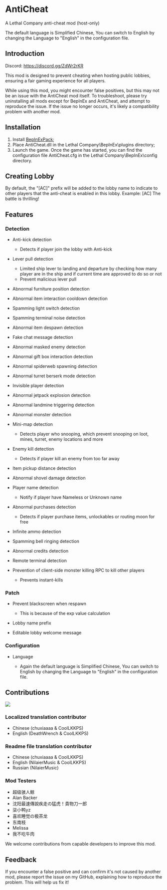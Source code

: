 # AntiCheat

A Lethal Company anti-cheat mod (host-only)

The default language is Simplified Chinese, You can switch to English by changing the Language to "English" in the configuration file.

## Introduction

Discord: https://discord.gg/ZdWr2rKR

This mod is designed to prevent cheating when hosting public lobbies, ensuring a fair gaming experience for all players.

While using this mod, you might encounter false positives, but this may not be an issue with the AntiCheat mod itself. To troubleshoot, please try uninstalling all mods except for BepInEx and AntiCheat, and attempt to reproduce the issue. If the issue no longer occurs, it's likely a compatibility problem with another mod.

## Installation

1. Install [BepInExPack](https://thunderstore.io/c/lethal-company/p/BepInEx/BepInExPack);
2. Place AntiCheat.dll in the Lethal Company\BepInEx\plugins directory;
3. Launch the game. Once the game has started, you can find the configuration file AntiCheat.cfg in the Lethal Company\BepInEx\config directory.

## Creating Lobby

By default, the "[AC]" prefix will be added to the lobby name to indicate to other players that the anti-cheat is enabled in this lobby.
Example: [AC] The battle is thrilling!

## Features

### Detection

* Anti-kick detection

  * Detects if player join the lobby with Anti-kick

* Lever pull detection

  * Limited ship lever to landing and departure by checking how many player are in the ship and if current time are approved to do so or not
  * Prevent malicious lever pull

* Abnormal furniture position detection
* Abnormal item interaction cooldown detection
* Spamming light switch detection
* Spamming terminal noise detection
* Abnormal item despawn detection
* Fake chat message detection
* Abnormal masked enemy detection
* Abnormal gift box interaction detection
* Abnormal spiderweb spawning detection
* Abnormal turret berserk mode detection
* Invisible player detection
* Abnormal jetpack explosion detection
* Abnormal landmine triggering detection
* Abnormal monster detection
* Mini-map detection

  * Detects player who snooping, which prevent snooping on loot, mines, turret, enemy locations and more

* Enemy kill detection

  * Detects if player kill an enemy from too far away

* Item pickup distance detection
* Abnormal shovel damage detection
* Player name detection

  * Notify if player have Nameless or Unknown name

* Abnormal purchases detection

  * Detects if player purchase items, unlockables or routing moon for free

* Infinite ammo detection
* Spamming bell ringing detection
* Abnormal credits detection
* Remote terminal detection
* Prevention of client-side monster killing RPC to kill other players

  * Prevents instant-kills


### Patch

* Prevent blackscreen when respawn

  * This is because of the exp value calculation

* Lobby name prefix
* Editable lobby welcome message

### Configuration

* Language

  * Again the default language is Simplified Chinese, You can switch to English by changing the Language to "English" in the configuration file.

## Contributions

<a href="https://github.com/chuxiaaaa/AntiCheat/graphs/contributors">
  <img src="https://contrib.rocks/image?repo=chuxiaaaa/AntiCheat" />
</a>

### Localized translation contributor

* Chinese (chuxiaaaa & CoolLKKPS)
* English (DeathWrench & CoolLKKPS)

### Readme file translation contributor

* Chinese (chuxiaaaa & CoolLKKPS)
* English (NilaierMusic & CoolLKKPS)
* Russian (NilaierMusic)

### Mod Testers

* 超级骇人鲸 
* Alan Backer
* 沈阳最速傳說疾走の猛虎！貴物刀一郎
* 柒小鸭yz
* 喜欢睡觉の极茶龙 
* 东南枝
* Melissa
* 我不吃牛肉

We welcome contributions from capable developers to improve this mod.

## Feedback
If you encounter a false positive and can confirm it's not caused by another mod, please report the issue on my GitHub, explaining how to reproduce the problem. This will help us fix it!
